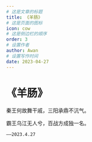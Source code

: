 ```yaml
---
# 这是文章的标题
title: 《羊肠》
# 这是页面的图标
icon: cow
# 这是侧边栏的顺序
order: 3
# 设置作者
author: Awan
# 设置写作时间
date: 2023-04-27
---        
```

#  《羊肠》

秦王何故舞干戚，三阳承鼎不沆气。

霸王乌江无人兮，百战方成独一名。

` ——2023.4.27 `